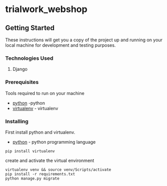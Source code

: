 # trialwork_webshop

## Getting Started

These instructions will get you a copy of the project up and running on your local machine for development and testing purposes.
### Technologies Used
1. Django

### Prerequisites

Tools required to run on your machine


* [python](https://www.python.org) -python
* [virtualenv](http://docs.python-guide.org/en/latest/dev/virtualenvs/) - virtualenv


### Installing

First install python and virtualenv.

* [python](https://www.python.org/downloads/) - python programming language

```
pip install virtualenv

```

create and activate the virtual environment 

```
virtualenv venv && source venv/Scripts/activate
pip install -r requirements.txt
python manage.py migrate

```
